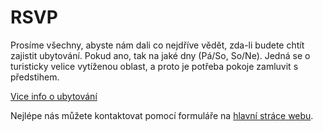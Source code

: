 RSVP
====

Prosíme všechny, abyste nám dali co nejdříve vědět, zda-li budete chtít zajistit ubytování. Pokud ano, tak na jaké dny (Pá/So, So/Ne).
Jedná se o turisticky velice vytíženou oblast, a proto je potřeba pokoje zamluvit s předstihem.

[Vice info o ubytování](../../posts/ubytovani)

Nejlépe nás můžete kontaktovat pomocí formuláře na [hlavní stráce webu](../../).
